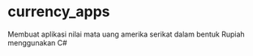# currency_apps
Membuat aplikasi nilai mata uang amerika serikat dalam bentuk Rupiah menggunakan C#
